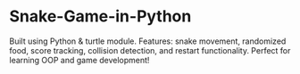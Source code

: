 # Snake-Game-in-Python
Built using Python &amp; turtle module. Features: snake movement, randomized food, score tracking, collision detection, and restart functionality. Perfect for learning OOP and game development!
